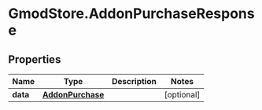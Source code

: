 # GmodStore.AddonPurchaseResponse

## Properties

Name | Type | Description | Notes
------------ | ------------- | ------------- | -------------
**data** | [**AddonPurchase**](AddonPurchase.md) |  | [optional] 


